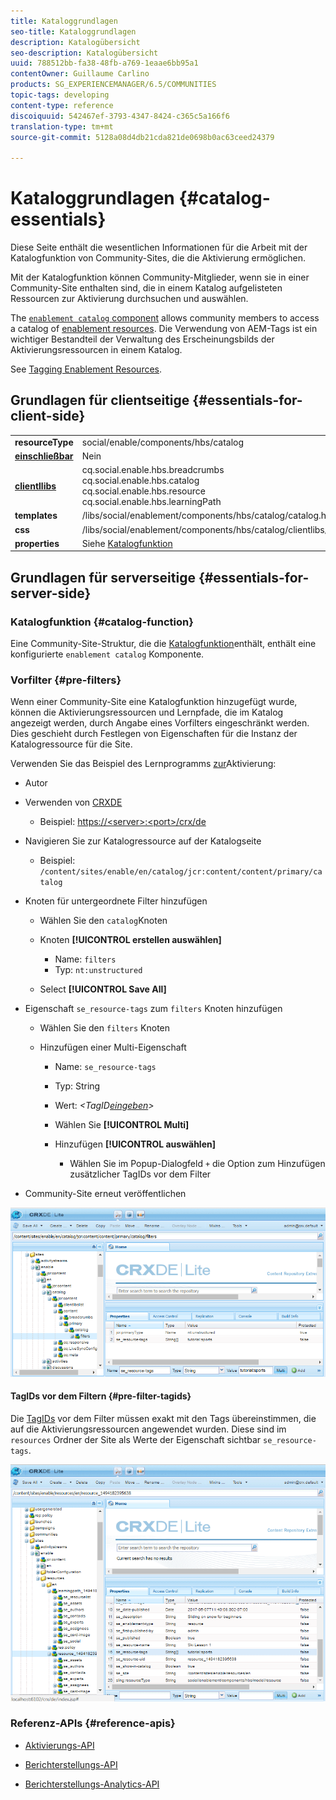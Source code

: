 ```yaml
---
title: Kataloggrundlagen
seo-title: Kataloggrundlagen
description: Katalogübersicht
seo-description: Katalogübersicht
uuid: 788512bb-fa38-48fb-a769-1eaae6bb95a1
contentOwner: Guillaume Carlino
products: SG_EXPERIENCEMANAGER/6.5/COMMUNITIES
topic-tags: developing
content-type: reference
discoiquuid: 542467ef-3793-4347-8424-c365c5a166f6
translation-type: tm+mt
source-git-commit: 5128a08d4db21cda821de0698b0ac63ceed24379

---
```



# Kataloggrundlagen {#catalog-essentials}

Diese Seite enthält die wesentlichen Informationen für die Arbeit mit der Katalogfunktion von Community-Sites, die die Aktivierung ermöglichen.

Mit der Katalogfunktion können Community-Mitglieder, wenn sie in einer Community-Site enthalten sind, die in einem Katalog aufgelisteten Ressourcen zur Aktivierung durchsuchen und auswählen.

The [ `enablement catalog` component](catalog.md) allows community members to access a catalog of [enablement resources](resources.md). Die Verwendung von AEM-Tags ist ein wichtiger Bestandteil der Verwaltung des Erscheinungsbilds der Aktivierungsressourcen in einem Katalog.

See [Tagging Enablement Resources](tag-resources.md).

## Grundlagen für clientseitige {#essentials-for-client-side}

<table>
 <tbody>
  <tr>
   <td> <strong>resourceType</strong></td>
   <td>social/enable/components/hbs/catalog</td>
  </tr>
  <tr>
   <td> <a href="scf.md#add-or-include-a-communities-component"><strong>einschließbar</strong></a></td>
   <td>Nein</td>
  </tr>
  <tr>
   <td> <a href="clientlibs.md"><strong>clientllibs</strong></a></td>
   <td>cq.social.enable.hbs.breadcrumbs<br /> cq.social.enable.hbs.catalog<br /> cq.social.enable.hbs.resource<br /> cq.social.enable.hbs.learningPath</td>
  </tr>
  <tr>
   <td> <strong>templates</strong></td>
   <td> /libs/social/enablement/components/hbs/catalog/catalog.hbs<br /> </td>
  </tr>
  <tr>
   <td> <strong>css</strong></td>
   <td> /libs/social/enablement/components/hbs/catalog/clientlibs/catalog.css</td>
  </tr>
  <tr>
   <td><strong> properties</strong></td>
   <td>Siehe <a href="catalog.md">Katalogfunktion</a></td>
  </tr>
 </tbody>
</table>

## Grundlagen für serverseitige {#essentials-for-server-side}

### Katalogfunktion {#catalog-function}

Eine Community-Site-Struktur, die die [Katalogfunktion](functions.md#catalog-function)enthält, enthält eine konfigurierte `enablement catalog` Komponente.

### Vorfilter {#pre-filters}

Wenn einer Community-Site eine Katalogfunktion hinzugefügt wurde, können die Aktivierungsressourcen und Lernpfade, die im Katalog angezeigt werden, durch Angabe eines Vorfilters eingeschränkt werden. Dies geschieht durch Festlegen von Eigenschaften für die Instanz der Katalogressource für die Site.

Verwenden Sie das Beispiel des Lernprogramms [zur](getting-started-enablement.md)Aktivierung:

* Autor
* Verwenden von [CRXDE](../../help/sites-developing/developing-with-crxde-lite.md)

   * Beispiel: [https://&lt;server>:&lt;port>/crx/de](http://localhost:4502/crx/de)

* Navigieren Sie zur Katalogressource auf der Katalogseite

   * Beispiel: `/content/sites/enable/en/catalog/jcr:content/content/primary/catalog`

* Knoten für untergeordnete Filter hinzufügen

   * Wählen Sie den `catalog`Knoten
   * Knoten **[!UICONTROL erstellen auswählen]**

      * Name: `filters`
      * Typ: `nt:unstructured`
   * Select **[!UICONTROL Save All]**


* Eigenschaft `se_resource-tags` zum `filters` Knoten hinzufügen

   * Wählen Sie den `filters` Knoten
   * Hinzufügen einer Multi-Eigenschaft

      * Name: `se_resource-tags`
      * Typ: String
      * Wert: *&lt;TagID[eingeben](#pre-filter-tagids)>*
      * Wählen Sie **[!UICONTROL Multi]**
      * Hinzufügen **[!UICONTROL auswählen]**

         * Wählen Sie im Popup-Dialogfeld `+` die Option zum Hinzufügen zusätzlicher TagIDs vor dem Filter

* Community-Site erneut veröffentlichen

![chlimage_1-189](assets/chlimage_1-189.png)

#### TagIDs vor dem Filtern {#pre-filter-tagids}

Die [TagIDs](../../help/sites-developing/framework.md#tagid) vor dem Filter müssen exakt mit den Tags übereinstimmen, die auf die Aktivierungsressourcen angewendet wurden. Diese sind im `resources` Ordner der Site als Werte der Eigenschaft sichtbar `se_resource-tags`.

![chlimage_1-190](assets/chlimage_1-190.png)

### Referenz-APIs {#reference-apis}

* [Aktivierungs-API](https://helpx.adobe.com/experience-manager/6-5/sites/developing/using/reference-materials/javadoc/com/adobe/cq/social/enablement/client/api/package-summary.html)

* [Berichterstellungs-API](https://helpx.adobe.com/experience-manager/6-5/sites/developing/using/reference-materials/javadoc/com/adobe/cq/social/enablement/client/reporting/api/package-summary.html)

* [Berichterstellungs-Analytics-API](https://helpx.adobe.com/experience-manager/6-5/sites/developing/using/reference-materials/javadoc/com/adobe/cq/social/enablement/client/reporting/analytics/api/package-summary.html)

